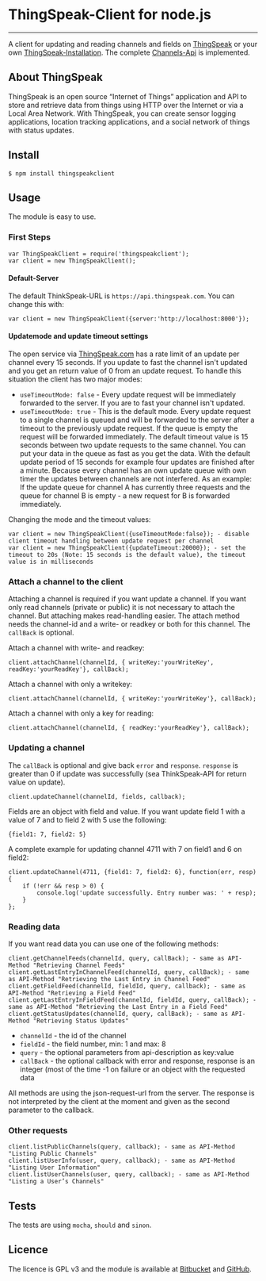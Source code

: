 # ThingSpeak-Client for node.js
---

A client for updating and reading channels and fields on [ThingSpeak](http://www.thingspeak.com) or your own [ThingSpeak-Installation](https://github.com/iobridge/thingspeak).
The complete [Channels-Api](http://community.thingspeak.com/documentation/api/#thingspeak_api) is implemented.

## About ThingSpeak
ThingSpeak is an open source “Internet of Things” application and API to store and retrieve data from things using HTTP over the Internet or via a Local Area Network. With ThingSpeak,
you can create sensor logging applications, location tracking applications, and a social network of things with status updates.

## Install
```
$ npm install thingspeakclient
```

## Usage
The module is easy to use.

### First Steps

```
var ThingSpeakClient = require('thingspeakclient');
var client = new ThingSpeakClient();
```

#### Default-Server
The default ThinkSpeak-URL is ```https://api.thingspeak.com```. You can change this with:

```
var client = new ThingSpeakClient({server:'http://localhost:8000'});
```
#### Updatemode and update timeout settings
The open service via [ThingSpeak.com](http://www.thingspeak.com) has a rate limit of an update per channel every 15 seconds.
If you update to fast the channel isn't updated and you get an return value of 0 from an update request. To handle this situation
the client has two major modes:

* ```useTimeoutMode: false``` - Every update request will be immediately forwarded to the server. If you are to fast your channel isn't updated.
* ```useTimeoutMode: true``` - This is the default mode. Every update request to a single channel is queued and will be forwarded to the server after a timeout to the previously update request.
 If the queue is empty the request will be forwarded immediately. The default timeout value is 15 seconds between two update requests to the same
 channel. You can put your data in the queue as fast as you get the data. With the default update period of 15 seconds for example four updates are finished after a minute.
 Because every channel has an own update queue with own timer the updates between channels are not interfered. As an example: If the update queue for channel A has currently
 three requests and the queue for channel B is empty - a new request for B is forwarded immediately.

Changing the mode and the timeout values:
```
var client = new ThingSpeakClient({useTimeoutMode:false}); - disable client timeout handling between update request per channel
var client = new ThingSpeakClient({updateTimeout:20000}); - set the timeout to 20s (Note: 15 seconds is the default value), the timeout value is in milliseconds
```

### Attach a channel to the client
Attaching a channel is required if you want update a channel. If you want only read channels (private or public) it is not necessary to attach the channel. But attaching makes read-handling
easier. The attach method needs the channel-id and a write- or readkey or both for this channel. The ```callBack``` is optional.

Attach a channel with write- and readkey:
```
client.attachChannel(channelId, { writeKey:'yourWriteKey', readKey:'yourReadKey'}, callBack);
```
Attach a channel with only a writekey:
```
client.attachChannel(channelId, { writeKey:'yourWriteKey'}, callBack);
```
Attach a channel with only a key for reading:
```
client.attachChannel(channelId, { readKey:'yourReadKey'}, callBack);
```

### Updating a channel
The ```callBack``` is optional and give back ```error``` and ```response```. ```response``` is greater than 0 if update was successfully (sea ThinkSpeak-API for return value on update).
```
client.updateChannel(channelId, fields, callback);
```
Fields are an object with field and value. If you want update field 1 with a value of 7 and to field 2 with 5 use the following:
```
{field1: 7, field2: 5}
```
A complete example for updating channel 4711 with 7 on field1 and 6 on field2:
```
client.updateChannel(4711, {field1: 7, field2: 6}, function(err, resp) {
    if (!err && resp > 0) {
        console.log('update successfully. Entry number was: ' + resp);
    }
};
```

### Reading data
If you want read data you can use one of the following methods:
```
client.getChannelFeeds(channelId, query, callBack); - same as API-Method "Retrieving Channel Feeds"
client.getLastEntryInChannelFeed(channelId, query, callBack); - same as API-Method "Retrieving the Last Entry in Channel Feed"
client.getFieldFeed(channelId, fieldId, query, callback); - same as API-Method "Retrieving a Field Feed"
client.getLastEntryInFieldFeed(channelId, fieldId, query, callBack); - same as API-Method "Retrieving the Last Entry in a Field Feed"
client.getStatusUpdates(channelId, query, callBack); - same as API-Method "Retrieving Status Updates"
```
* ```channelId``` - the id of the channel
* ```fieldId``` - the field number, min: 1 and max: 8
* ```query``` - the optional parameters from api-description as key:value
* ```callBack``` - the optional callback with error and response, response is an integer (most of the time -1 on failure or an object with the requested data

All methods are using the json-request-url from the server. The response is not interpreted by the client at the moment and given as the second parameter to the callback.

### Other requests
```
client.listPublicChannels(query, callback); - same as API-Method "Listing Public Channels"
client.listUserInfo(user, query, callback); - same as API-Method "Listing User Information"
client.listUserChannels(user, query, callback); - same as API-Method "Listing a User’s Channels"
```

## Tests
The tests are using ```mocha```, ```should``` and ```sinon```.

## Licence
The licence is GPL v3 and the module is available at [Bitbucket](https://bitbucket.org/iwg/thingspeakclient_node) and [GitHub](https://github.com/imwebgefunden/thingspeakclient_node).